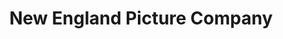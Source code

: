 ---
title: "New England Picture Company"
url: /manchester/new-england-picture-company/
shop: photo
---